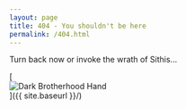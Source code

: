 ```yaml
---
layout: page
title: 404 - You shouldn't be here
permalink: /404.html
---
```

Turn back now or invoke the wrath of Sithis...

[<img style="display:block; margin:0 auto;" src="{{ site.baseurl }}/images/404.jpg" alt="Dark Brotherhood Hand" />]({{ site.baseurl }}/)
